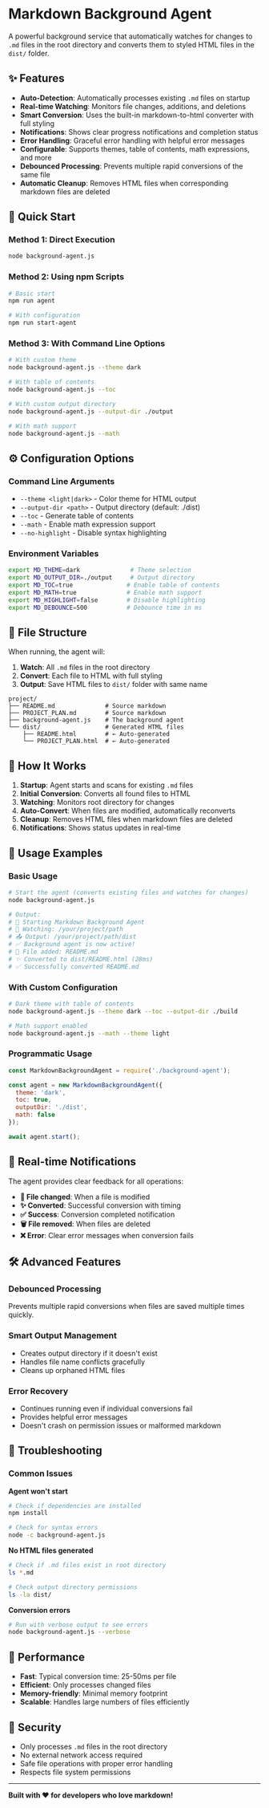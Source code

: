 # Markdown Background Agent

A powerful background service that automatically watches for changes to `.md` files in the root directory and converts them to styled HTML files in the `dist/` folder.

## ✨ Features

- **Auto-Detection**: Automatically processes existing `.md` files on startup
- **Real-time Watching**: Monitors file changes, additions, and deletions
- **Smart Conversion**: Uses the built-in markdown-to-html converter with full styling
- **Notifications**: Shows clear progress notifications and completion status
- **Error Handling**: Graceful error handling with helpful error messages
- **Configurable**: Supports themes, table of contents, math expressions, and more
- **Debounced Processing**: Prevents multiple rapid conversions of the same file
- **Automatic Cleanup**: Removes HTML files when corresponding markdown files are deleted

## 🚀 Quick Start

### Method 1: Direct Execution
```bash
node background-agent.js
```

### Method 2: Using npm Scripts
```bash
# Basic start
npm run agent

# With configuration
npm run start-agent
```

### Method 3: With Command Line Options
```bash
# With custom theme
node background-agent.js --theme dark

# With table of contents
node background-agent.js --toc

# With custom output directory
node background-agent.js --output-dir ./output

# With math support
node background-agent.js --math
```

## ⚙️ Configuration Options

### Command Line Arguments
- `--theme <light|dark>` - Color theme for HTML output
- `--output-dir <path>` - Output directory (default: ./dist)
- `--toc` - Generate table of contents
- `--math` - Enable math expression support  
- `--no-highlight` - Disable syntax highlighting

### Environment Variables
```bash
export MD_THEME=dark              # Theme selection
export MD_OUTPUT_DIR=./output     # Output directory
export MD_TOC=true               # Enable table of contents
export MD_MATH=true              # Enable math support
export MD_HIGHLIGHT=false        # Disable highlighting
export MD_DEBOUNCE=500           # Debounce time in ms
```

## 📁 File Structure

When running, the agent will:

1. **Watch**: All `.md` files in the root directory
2. **Convert**: Each file to HTML with full styling
3. **Output**: Save HTML files to `dist/` folder with same name

```
project/
├── README.md              # Source markdown
├── PROJECT_PLAN.md        # Source markdown  
├── background-agent.js    # The background agent
└── dist/                  # Generated HTML files
    ├── README.html        # ← Auto-generated
    └── PROJECT_PLAN.html  # ← Auto-generated
```

## 🔄 How It Works

1. **Startup**: Agent starts and scans for existing `.md` files
2. **Initial Conversion**: Converts all found files to HTML
3. **Watching**: Monitors root directory for changes
4. **Auto-Convert**: When files are modified, automatically reconverts
5. **Cleanup**: Removes HTML files when markdown files are deleted
6. **Notifications**: Shows status updates in real-time

## 📝 Usage Examples

### Basic Usage
```bash
# Start the agent (converts existing files and watches for changes)
node background-agent.js

# Output:
# 🚀 Starting Markdown Background Agent
# 📁 Watching: /your/project/path
# 📤 Output: /your/project/path/dist
# ✅ Background agent is now active!
# 🔄 File added: README.md
# ✨ Converted to dist/README.html (28ms)
# ✅ Successfully converted README.md
```

### With Custom Configuration
```bash
# Dark theme with table of contents
node background-agent.js --theme dark --toc --output-dir ./build

# Math support enabled
node background-agent.js --math --theme light
```

### Programmatic Usage
```javascript
const MarkdownBackgroundAgent = require('./background-agent');

const agent = new MarkdownBackgroundAgent({
  theme: 'dark',
  toc: true,
  outputDir: './dist',
  math: false
});

await agent.start();
```

## 🎯 Real-time Notifications

The agent provides clear feedback for all operations:

- **🔄 File changed**: When a file is modified
- **✨ Converted**: Successful conversion with timing
- **✅ Success**: Conversion completed notification  
- **🗑️ File removed**: When files are deleted
- **❌ Error**: Clear error messages when conversion fails

## 🛠️ Advanced Features

### Debounced Processing
Prevents multiple rapid conversions when files are saved multiple times quickly.

### Smart Output Management
- Creates output directory if it doesn't exist
- Handles file name conflicts gracefully
- Cleans up orphaned HTML files

### Error Recovery
- Continues running even if individual conversions fail
- Provides helpful error messages
- Doesn't crash on permission issues or malformed markdown

## 🔧 Troubleshooting

### Common Issues

**Agent won't start**
```bash
# Check if dependencies are installed
npm install

# Check for syntax errors
node -c background-agent.js
```

**No HTML files generated**
```bash
# Check if .md files exist in root directory
ls *.md

# Check output directory permissions
ls -la dist/
```

**Conversion errors**
```bash
# Run with verbose output to see errors
node background-agent.js --verbose
```

## 🚀 Performance

- **Fast**: Typical conversion time: 25-50ms per file
- **Efficient**: Only processes changed files
- **Memory-friendly**: Minimal memory footprint
- **Scalable**: Handles large numbers of files efficiently

## 🔐 Security

- Only processes `.md` files in the root directory
- No external network access required
- Safe file operations with proper error handling
- Respects file system permissions

---

**Built with ❤️ for developers who love markdown!**